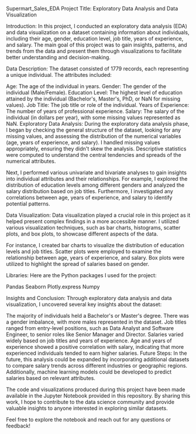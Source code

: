 Supermart_Sales_EDA
Project Title: Exploratory Data Analysis and Data Visualization

Introduction:
In this project, I conducted an exploratory data analysis (EDA) and data visualization on a dataset containing information about individuals, including their age, gender, education level, job title, years of experience, and salary. The main goal of this project was to gain insights, patterns, and trends from the data and present them through visualizations to facilitate better understanding and decision-making.

Data Description:
The dataset consisted of 1779 records, each representing a unique individual. The attributes included:

Age: The age of the individual in years.
Gender: The gender of the individual (Male/Female).
Education Level: The highest level of education attained by the individual (Bachelor's, Master's, PhD, or NaN for missing values).
Job Title: The job title or role of the individual.
Years of Experience: The number of years of professional experience.
Salary: The salary of the individual (in dollars per year), with some missing values represented as NaN.
Exploratory Data Analysis:
During the exploratory data analysis phase, I began by checking the general structure of the dataset, looking for any missing values, and assessing the distribution of the numerical variables (age, years of experience, and salary). I handled missing values appropriately, ensuring they didn't skew the analysis. Descriptive statistics were computed to understand the central tendencies and spreads of the numerical attributes.

Next, I performed various univariate and bivariate analyses to gain insights into individual attributes and their relationships. For example, I explored the distribution of education levels among different genders and analyzed the salary distribution based on job titles. Furthermore, I investigated any correlations between age, years of experience, and salary to identify potential patterns.

Data Visualization:
Data visualization played a crucial role in this project as it helped present complex findings in a more accessible manner. I utilized various visualization techniques, such as bar charts, histograms, scatter plots, and box plots, to showcase different aspects of the data.

For instance, I created bar charts to visualize the distribution of education levels and job titles. Scatter plots were employed to examine the relationship between age, years of experience, and salary. Box plots were utilized to highlight the spread of salaries based on gender.

Libraries:
Here are the Python packages I used for the project:

Pandas
Seaborn
Plotly.express
Numpy

Insights and Conclusion:
Through exploratory data analysis and data visualization, I uncovered several key insights about the dataset:

The majority of individuals held a Bachelor's or Master's degree.
There was a gender imbalance, with more males represented in the dataset.
Job titles ranged from entry-level positions, such as Data Analyst and Software Engineer, to senior roles like Senior Manager and Director.
Salaries varied widely based on job titles and years of experience.
Age and years of experience showed a positive correlation with salary, indicating that more experienced individuals tended to earn higher salaries.
Future Steps:
In the future, this analysis could be expanded by incorporating additional datasets to compare salary trends across different industries or geographic regions. Additionally, machine learning models could be developed to predict salaries based on relevant attributes.

The code and visualizations produced during this project have been made available in the Jupyter Notebook provided in this repository. By sharing this work, I hope to contribute to the data science community and provide valuable insights to anyone interested in exploring similar datasets.

Feel free to explore the notebook and reach out for any questions or feedback!
